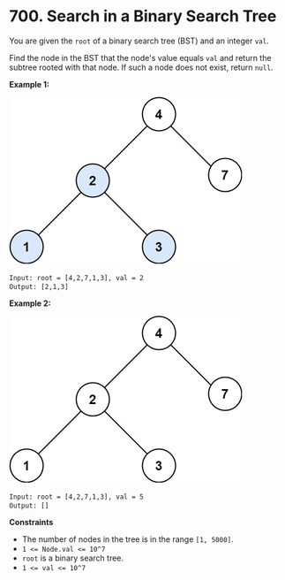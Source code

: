 # 700. Search in a Binary Search Tree

You are given the `root` of a binary search tree (BST) and an integer `val`.

Find the node in the BST that the node's value equals `val` and return the subtree rooted with that node. If such a node does not exist, return `null`.

**Example 1:**

![tree1](tree1.jpg)
```
Input: root = [4,2,7,1,3], val = 2
Output: [2,1,3]
```
**Example 2:**

![tree2](tree2.jpg)
```
Input: root = [4,2,7,1,3], val = 5
Output: []
```

**Constraints**
- The number of nodes in the tree is in the range `[1, 5000]`.
- `1 <= Node.val <= 10^7`
- `root` is a binary search tree.
- `1 <= val <= 10^7`